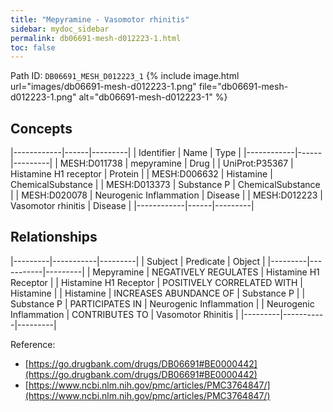 ```yaml
---
title: "Mepyramine - Vasomotor rhinitis"
sidebar: mydoc_sidebar
permalink: db06691-mesh-d012223-1.html
toc: false 
---
```



Path ID: `DB06691_MESH_D012223_1`
{% include image.html url="images/db06691-mesh-d012223-1.png" file="db06691-mesh-d012223-1.png" alt="db06691-mesh-d012223-1" %}

## Concepts

|------------|------|---------|
| Identifier | Name | Type    |
|------------|------|---------|
| MESH:D011738 | mepyramine | Drug |
| UniProt:P35367 | Histamine H1 receptor | Protein |
| MESH:D006632 | Histamine | ChemicalSubstance |
| MESH:D013373 | Substance P | ChemicalSubstance |
| MESH:D020078 | Neurogenic Inflammation | Disease |
| MESH:D012223 | Vasomotor rhinitis | Disease |
|------------|------|---------|

## Relationships

|---------|-----------|---------|
| Subject | Predicate | Object  |
|---------|-----------|---------|
| Mepyramine | NEGATIVELY REGULATES | Histamine H1 Receptor |
| Histamine H1 Receptor | POSITIVELY CORRELATED WITH | Histamine |
| Histamine | INCREASES ABUNDANCE OF | Substance P |
| Substance P | PARTICIPATES IN | Neurogenic Inflammation |
| Neurogenic Inflammation | CONTRIBUTES TO | Vasomotor Rhinitis |
|---------|-----------|---------|

Reference: 
  - [https://go.drugbank.com/drugs/DB06691#BE0000442](https://go.drugbank.com/drugs/DB06691#BE0000442)
  - [https://www.ncbi.nlm.nih.gov/pmc/articles/PMC3764847/](https://www.ncbi.nlm.nih.gov/pmc/articles/PMC3764847/)
